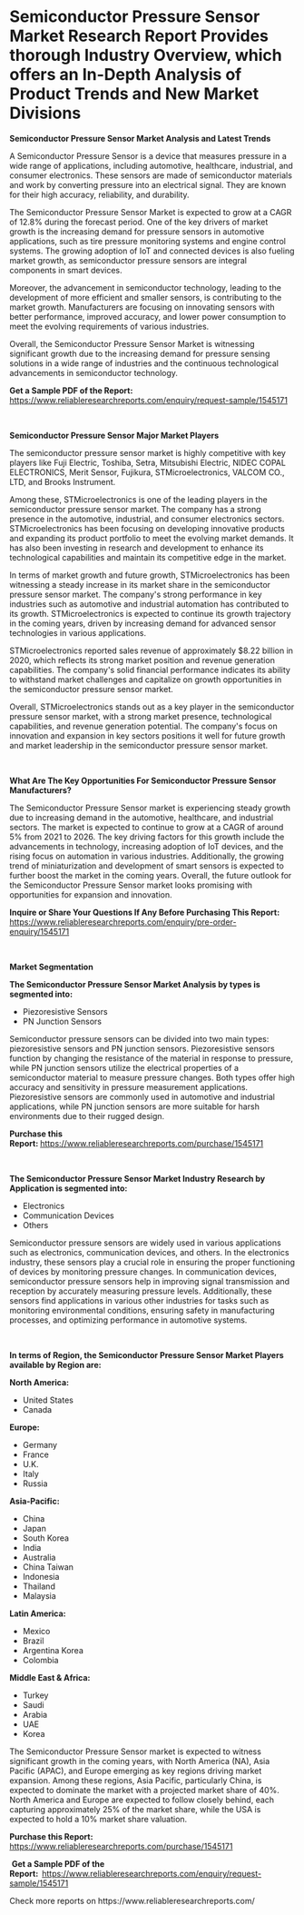 <p><h1>Semiconductor Pressure Sensor Market Research Report Provides thorough Industry Overview, which offers an In-Depth Analysis of Product Trends and New Market Divisions</h1></p><p><strong>Semiconductor Pressure Sensor Market Analysis and Latest Trends</strong></p>
<p><p>A Semiconductor Pressure Sensor is a device that measures pressure in a wide range of applications, including automotive, healthcare, industrial, and consumer electronics. These sensors are made of semiconductor materials and work by converting pressure into an electrical signal. They are known for their high accuracy, reliability, and durability.</p><p>The Semiconductor Pressure Sensor Market is expected to grow at a CAGR of 12.8% during the forecast period. One of the key drivers of market growth is the increasing demand for pressure sensors in automotive applications, such as tire pressure monitoring systems and engine control systems. The growing adoption of IoT and connected devices is also fueling market growth, as semiconductor pressure sensors are integral components in smart devices.</p><p>Moreover, the advancement in semiconductor technology, leading to the development of more efficient and smaller sensors, is contributing to the market growth. Manufacturers are focusing on innovating sensors with better performance, improved accuracy, and lower power consumption to meet the evolving requirements of various industries.</p><p>Overall, the Semiconductor Pressure Sensor Market is witnessing significant growth due to the increasing demand for pressure sensing solutions in a wide range of industries and the continuous technological advancements in semiconductor technology.</p></p>
<p><strong>Get a Sample PDF of the Report:&nbsp;</strong> <a href="https://www.reliableresearchreports.com/enquiry/request-sample/1545171">https://www.reliableresearchreports.com/enquiry/request-sample/1545171</a></p>
<p>&nbsp;</p>
<p><strong>Semiconductor Pressure Sensor Major Market Players</strong></p>
<p><p>The semiconductor pressure sensor market is highly competitive with key players like Fuji Electric, Toshiba, Setra, Mitsubishi Electric, NIDEC COPAL ELECTRONICS, Merit Sensor, Fujikura, STMicroelectronics, VALCOM CO., LTD, and Brooks Instrument. </p><p>Among these, STMicroelectronics is one of the leading players in the semiconductor pressure sensor market. The company has a strong presence in the automotive, industrial, and consumer electronics sectors. STMicroelectronics has been focusing on developing innovative products and expanding its product portfolio to meet the evolving market demands. It has also been investing in research and development to enhance its technological capabilities and maintain its competitive edge in the market.</p><p>In terms of market growth and future growth, STMicroelectronics has been witnessing a steady increase in its market share in the semiconductor pressure sensor market. The company's strong performance in key industries such as automotive and industrial automation has contributed to its growth. STMicroelectronics is expected to continue its growth trajectory in the coming years, driven by increasing demand for advanced sensor technologies in various applications.</p><p>STMicroelectronics reported sales revenue of approximately $8.22 billion in 2020, which reflects its strong market position and revenue generation capabilities. The company's solid financial performance indicates its ability to withstand market challenges and capitalize on growth opportunities in the semiconductor pressure sensor market.</p><p>Overall, STMicroelectronics stands out as a key player in the semiconductor pressure sensor market, with a strong market presence, technological capabilities, and revenue generation potential. The company's focus on innovation and expansion in key sectors positions it well for future growth and market leadership in the semiconductor pressure sensor market.</p></p>
<p>&nbsp;</p>
<p><strong>What Are The Key Opportunities For Semiconductor Pressure Sensor Manufacturers?</strong></p>
<p><p>The Semiconductor Pressure Sensor market is experiencing steady growth due to increasing demand in the automotive, healthcare, and industrial sectors. The market is expected to continue to grow at a CAGR of around 5% from 2021 to 2026. The key driving factors for this growth include the advancements in technology, increasing adoption of IoT devices, and the rising focus on automation in various industries. Additionally, the growing trend of miniaturization and development of smart sensors is expected to further boost the market in the coming years. Overall, the future outlook for the Semiconductor Pressure Sensor market looks promising with opportunities for expansion and innovation.</p></p>
<p><strong>Inquire or Share Your Questions If Any Before Purchasing This Report:</strong> <a href="https://www.reliableresearchreports.com/enquiry/pre-order-enquiry/1545171">https://www.reliableresearchreports.com/enquiry/pre-order-enquiry/1545171</a></p>
<p>&nbsp;</p>
<p><strong>Market Segmentation</strong></p>
<p><strong>The Semiconductor Pressure Sensor Market Analysis by types is segmented into:</strong></p>
<p><ul><li>Piezoresistive Sensors</li><li>PN Junction Sensors</li></ul></p>
<p><p>Semiconductor pressure sensors can be divided into two main types: piezoresistive sensors and PN junction sensors. Piezoresistive sensors function by changing the resistance of the material in response to pressure, while PN junction sensors utilize the electrical properties of a semiconductor material to measure pressure changes. Both types offer high accuracy and sensitivity in pressure measurement applications. Piezoresistive sensors are commonly used in automotive and industrial applications, while PN junction sensors are more suitable for harsh environments due to their rugged design.</p></p>
<p><strong>Purchase this Report:&nbsp;</strong><a href="https://www.reliableresearchreports.com/purchase/1545171">https://www.reliableresearchreports.com/purchase/1545171</a></p>
<p>&nbsp;</p>
<p><strong>The Semiconductor Pressure Sensor Market Industry Research by Application is segmented into:</strong></p>
<p><ul><li>Electronics</li><li>Communication Devices</li><li>Others</li></ul></p>
<p><p>Semiconductor pressure sensors are widely used in various applications such as electronics, communication devices, and others. In the electronics industry, these sensors play a crucial role in ensuring the proper functioning of devices by monitoring pressure changes. In communication devices, semiconductor pressure sensors help in improving signal transmission and reception by accurately measuring pressure levels. Additionally, these sensors find applications in various other industries for tasks such as monitoring environmental conditions, ensuring safety in manufacturing processes, and optimizing performance in automotive systems.</p></p>
<p>&nbsp;</p>
<p><strong>In terms of Region, the Semiconductor Pressure Sensor Market Players available by Region are:</strong></p>
<p>
    <p> <strong> North America: </strong>
        <ul>
            <li>United States</li>
            <li>Canada</li>
        </ul>
        </p> 
    <p> <strong> Europe: </strong>
        <ul>
            <li>Germany</li>
            <li>France</li>
            <li>U.K.</li>
            <li>Italy</li>
            <li>Russia</li>
        </ul>
        </p> 
    <p> <strong> Asia-Pacific: </strong>
        <ul>
            <li>China</li>
            <li>Japan</li>
            <li>South Korea</li>
            <li>India</li>
            <li>Australia</li>
            <li>China Taiwan</li>
            <li>Indonesia</li>
            <li>Thailand</li>
            <li>Malaysia</li>
        </ul>
        </p> 
    <p> <strong> Latin America: </strong>
        <ul>
            <li>Mexico</li>
            <li>Brazil</li>
            <li>Argentina Korea</li>
            <li>Colombia</li>
        </ul>
        </p> 
    <p> <strong> Middle East & Africa: </strong>
        <ul>
            <li>Turkey</li>
            <li>Saudi</li>
            <li>Arabia</li>
            <li>UAE</li>
            <li>Korea</li>
        </ul>
    </p>
    </p>
<p><p>The Semiconductor Pressure Sensor market is expected to witness significant growth in the coming years, with North America (NA), Asia Pacific (APAC), and Europe emerging as key regions driving market expansion. Among these regions, Asia Pacific, particularly China, is expected to dominate the market with a projected market share of 40%. North America and Europe are expected to follow closely behind, each capturing approximately 25% of the market share, while the USA is expected to hold a 10% market share valuation.</p></p>
<p><strong>Purchase this Report: </strong><a href="https://www.reliableresearchreports.com/purchase/1545171">https://www.reliableresearchreports.com/purchase/1545171</a></p>
<p>&nbsp;<strong>Get a Sample PDF of the Report:&nbsp;&nbsp;</strong><a href="https://www.reliableresearchreports.com/enquiry/request-sample/1545171">https://www.reliableresearchreports.com/enquiry/request-sample/1545171</a></p>
<p><strong></strong></p>
<p>Check more reports on https://www.reliableresearchreports.com/</p>
